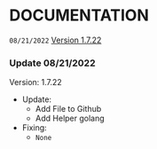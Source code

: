 # DOCUMENTATION
`08/21/2022` [Version 1.7.22](https://github.com/alipbudiman/bot-golang-line-protect-war-and-bypass/blob/main/documentation.md#update-08212022)

### Update 08/21/2022
Version: 1.7.22
  - Update:
    - Add File to Github
    - Add Helper golang
  - Fixing:
    - `None`

 
